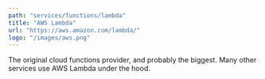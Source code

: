 ```yaml
---
path: "services/functions/lambda"
title: "AWS Lambda"
url: "https://aws.amazon.com/lambda/"
logo: "/images/aws.png"
---
```


The original cloud functions provider, and probably the biggest. Many other services use AWS Lambda under the hood.
